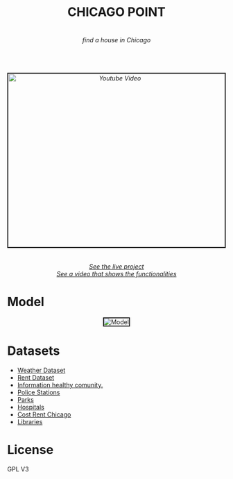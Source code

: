
<div align="center">
  <h1>CHICAGO POINT<h1>
  <h6>find a house in Chicago<h6><br><br>
  <img src="docs/collage.png" alt="Youtube Video" width="500" height="400" border="2"/><br><br><br>
  <a href="https://chicagopoint.herokuapp.com/" target="_blank">See the live project</a><br>
  <a href="http://www.youtube.com/watch?feature=player_embedded&v=q1zJT8Zg_mk" target="_blank">See a video that shows the functionalities </a>
</div>

Model
============
<p align="center">
    <img src="docs/domain_model.png" alt="Model" border="2" />
</p>


Datasets
========

* [Weather Dataset]( https://www.ncdc.noaa.gov/cdo-web/api/v2/datasets)
* [Rent Dataset](https://data.cityofchicago.org/resource/uahe-iimk.json)
* [Information healthy comunity.](https://data.cityofchicago.org/resource/iqnk-2tcu.json)
* [Police Stations](https://data.cityofchicago.org/resource/gkur-vufi.json)
* [Parks](https://data.cityofchicago.org/resource/4xwe-2j3y.json)
* [Hospitals](https://data.cityofchicago.org/resource/cjg8-dbka.json)
* [Cost Rent Chicago](https://www.zumper.com/blog/2015/03/chicago-rent-prices-by-neighborhood-february-2015/)
* [Libraries](https://data.cityofchicago.org/resource/x8fc-8rcq.json)

License
=======

GPL V3

